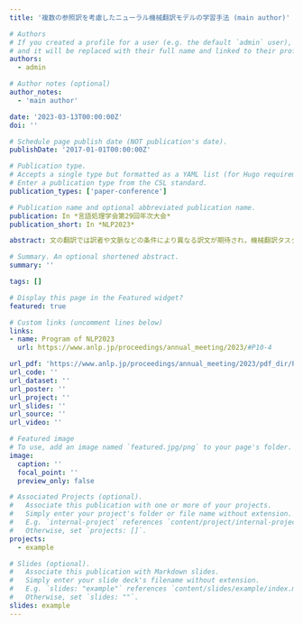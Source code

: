 ```yaml
---
title: '複数の参照訳を考慮したニューラル機械翻訳モデルの学習手法 (main author)'

# Authors
# If you created a profile for a user (e.g. the default `admin` user), write the username (folder name) here
# and it will be replaced with their full name and linked to their profile.
authors:
  - admin

# Author notes (optional)
author_notes:
  - 'main author'

date: '2023-03-13T00:00:00Z'
doi: ''

# Schedule page publish date (NOT publication's date).
publishDate: '2017-01-01T00:00:00Z'

# Publication type.
# Accepts a single type but formatted as a YAML list (for Hugo requirements).
# Enter a publication type from the CSL standard.
publication_types: ['paper-conference']

# Publication name and optional abbreviated publication name.
publication: In *言語処理学会第29回年次大会*
publication_short: In *NLP2023*

abstract: 文の翻訳では訳者や文脈などの条件により異なる訳文が期待され，機械翻訳タスクのベンチマークに用いられる対訳コーパス内にも一つの原文に複数の参照訳が対応している例が多く存在する．一方で既存の機械翻訳モデルの学習手法ではこうしたコーパス内の構造は明示的には用いられない．そこで本研究では，コーパス内の原文が複数の参照訳を持っているという情報を，機械翻訳モデルの学習に明示的に用いる手法を提案する．評価実験において，提案手法を用いて学習したモデルは旧来の最尤誤差損失のみを用いたモデルに劣る結果となったが，提案手法が文レベル最適輸送損失を用いて学習するモデルの性能向上には寄与することが示された．

# Summary. An optional shortened abstract.
summary: ''

tags: []

# Display this page in the Featured widget?
featured: true

# Custom links (uncomment lines below)
links:
- name: Program of NLP2023
  url: https://www.anlp.jp/proceedings/annual_meeting/2023/#P10-4

url_pdf: 'https://www.anlp.jp/proceedings/annual_meeting/2023/pdf_dir/P10-4.pdf'
url_code: ''
url_dataset: ''
url_poster: ''
url_project: ''
url_slides: ''
url_source: ''
url_video: ''

# Featured image
# To use, add an image named `featured.jpg/png` to your page's folder.
image:
  caption: ''
  focal_point: ''
  preview_only: false

# Associated Projects (optional).
#   Associate this publication with one or more of your projects.
#   Simply enter your project's folder or file name without extension.
#   E.g. `internal-project` references `content/project/internal-project/index.md`.
#   Otherwise, set `projects: []`.
projects:
  - example

# Slides (optional).
#   Associate this publication with Markdown slides.
#   Simply enter your slide deck's filename without extension.
#   E.g. `slides: "example"` references `content/slides/example/index.md`.
#   Otherwise, set `slides: ""`.
slides: example
---
```



